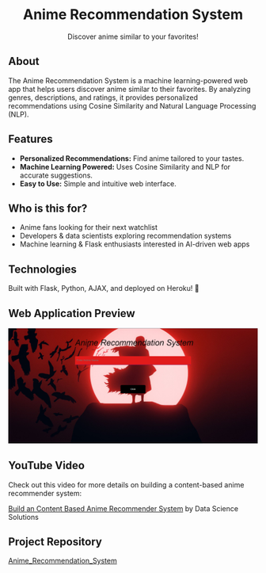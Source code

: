 <div align="center">
  <h1>Anime Recommendation System</h1>
  <p>Discover anime similar to your favorites!</p>
</div>

## About

The Anime Recommendation System is a machine learning-powered web app that helps users discover anime similar to their favorites. By analyzing genres, descriptions, and ratings, it provides personalized recommendations using Cosine Similarity and Natural Language Processing (NLP).

## Features

* **Personalized Recommendations:** Find anime tailored to your tastes.
* **Machine Learning Powered:** Uses Cosine Similarity and NLP for accurate suggestions.
* **Easy to Use:** Simple and intuitive web interface.

## Who is this for?

* Anime fans looking for their next watchlist
* Developers & data scientists exploring recommendation systems
* Machine learning & Flask enthusiasts interested in AI-driven web apps

## Technologies

Built with Flask, Python, AJAX, and deployed on Heroku! 🚀

## Web Application Preview

![Anime Recommendation System](anime_recommendation_system.png)

## YouTube Video

Check out this video for more details on building a content-based anime recommender system:

[Build an Content Based Anime Recommender System](http://www.youtube.com/watch?v=XKYLPc-wEyc) by Data Science Solutions

## Project Repository

[Anime_Recommendation_System](https://github.com/Uvais5/Anime_Recommendation_System)
